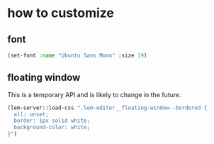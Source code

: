 # how to customize

## font
```lisp
(set-font :name "Ubuntu Sans Mono" :size 19)
```

## floating window

This is a temporary API and is likely to change in the future.

```lisp
(lem-server::load-css ".lem-editor__floating-window--bordered {
  all: unset;
  border: 1px solid white;
  background-color: white;
}")
```
